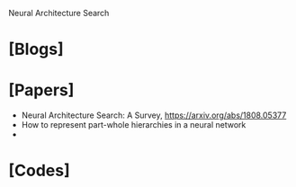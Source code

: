 Neural Architecture Search

# [Blogs]

# [Papers]
+ Neural Architecture Search: A Survey, https://arxiv.org/abs/1808.05377
+ How to represent part-whole hierarchies in a neural network
+ 

# [Codes]

